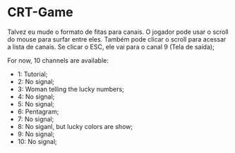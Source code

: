# CRT-Game

Talvez eu mude o formato de fitas para canais.
O jogador pode usar o scroll do mouse para surfar entre eles.
Também pode clicar o scroll para acessar a lista de canais.
Se clicar o ESC, ele vai para o canal 9 (Tela de saída);

For now, 10 channels are available:
- 1: Tutorial;
- 2: No signal;
- 3: Woman telling the lucky numbers;
- 4: No signal;
- 5: No signal;
- 6: Pentagram;
- 7: No signal;
- 8: No siganl, but lucky colors are show;
- 9: No signal;
- 10: No signal;
